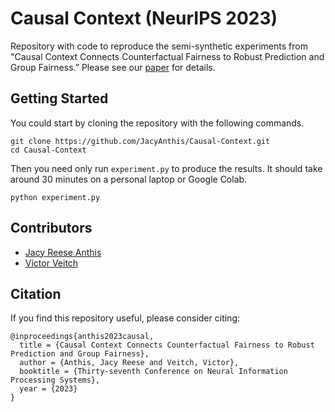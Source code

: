 # Causal Context (NeurIPS 2023)

Repository with code to reproduce the semi-synthetic experiments from "Causal Context Connects Counterfactual Fairness to Robust Prediction and Group Fairness.” Please see our [paper](https://arxiv.org/pdf/XXXX.XXXXX.pdf) for details.

## Getting Started
You could start by cloning the repository with the following commands.
```
git clone https://github.com/JacyAnthis/Causal-Context.git
cd Causal-Context
```

Then you need only run `experiment.py` to produce the results. It should take around 30 minutes on a personal laptop or Google Colab.

```
python experiment.py
```

## Contributors

* [Jacy Reese Anthis](jacyanthis.com)
* [Victor Veitch](victorveitch.com)

## Citation

If you find this repository useful, please consider citing:

```
@inproceedings{anthis2023causal,
  title = {Causal Context Connects Counterfactual Fairness to Robust Prediction and Group Fairness},
  author = {Anthis, Jacy Reese and Veitch, Victor},
  booktitle = {Thirty-seventh Conference on Neural Information Processing Systems},
  year = {2023}
}
```